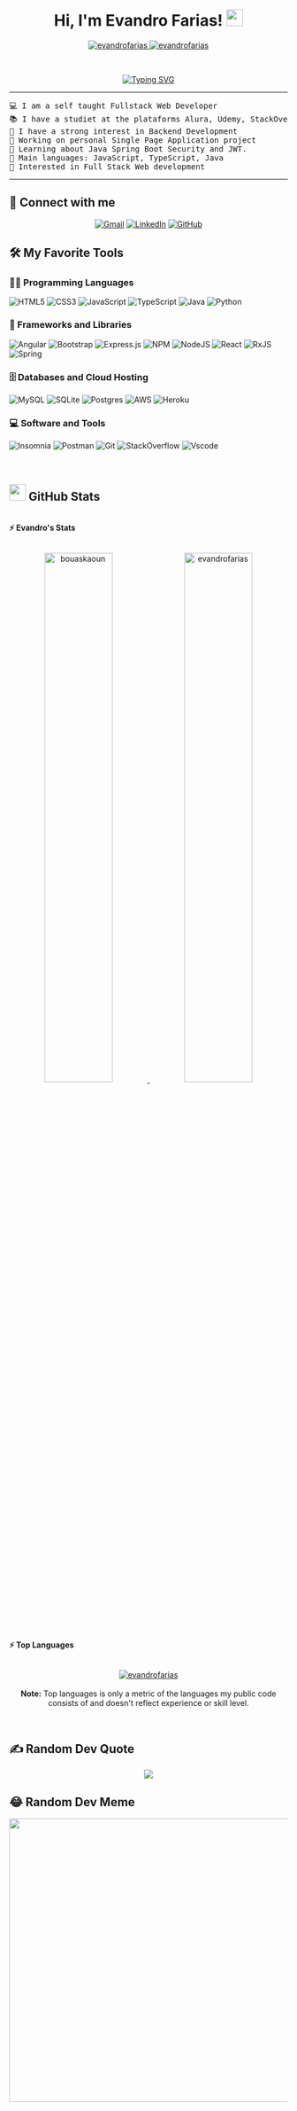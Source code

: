 <h1 align="center">
Hi, I'm Evandro Farias!
	<a href="https://github.com/EvandroFarias" target="_self">
		<img src="https://media.giphy.com/media/hvRJCLFzcasrR4ia7z/giphy.gif" width="30">
	</a>
</h1>
<p align="center">
	<a href="https://github.com/EvandroFarias">
		<img src="https://komarev.com/ghpvc/?username=evandrofarias&label=Profile%20views&color=0e75b6&style=flat" alt="evandrofarias" />
	</a>
	<a href="https://github.com/EvandroFarias">
		<img src="https://img.shields.io/github/followers/evandrofarias?label=Followers" alt="evandrofarias" />
	</a>
</p>
<br/>
<p align="center">
	<a href="https://github.com/EvandroFarias">
		<img src="https://readme-typing-svg.herokuapp.com?font=Fira+Code&pause=1000&color=D97DF7&width=435&lines=Always+learning+new+things+.+.+.;Full+Stack+Web+Developer;Technology+Inthusiast" alt="Typing SVG" /></a>
</p>

<hr>

<pre>
💻 I am a self taught Fullstack Web Developer
📚 I have a studiet at the plataforms Alura, Udemy, StackOverflow and some random articles on the internet.
📝 I have a strong interest in Backend Development
🔭 Working on personal Single Page Application project
🌱 Learning about Java Spring Boot Security and JWT.
🌟 Main languages: JavaScript, TypeScript, Java
🚩 Interested in Full Stack Web development
</pre>
<hr>

## 🤝 Connect with me
<p align="center">
	<a href="mailto:evandrofariasjr@gmail.com"><img img src="https://img.shields.io/badge/gmail-%23EA4335.svg?style=plastic&logo=gmail&logoColor=white" alt="Gmail"/></a>
	<a href="https://www.linkedin.com/in/evandro-farias-82718b1b3/"><img src="https://img.shields.io/badge/linkedin-%230A66C2.svg?style=plastic&logo=linkedin&logoColor=white" alt="LinkedIn"/></a>
	<a href="https://github.com/EvandroFarias"><img src="https://img.shields.io/badge/github-%23181717.svg?style=plastic&logo=github&logoColor=white" alt="GitHub"/></a>
</p>

## 🛠️ My Favorite Tools

### 👨‍💻 Programming Languages
![HTML5](https://img.shields.io/badge/html5-%23E34F26.svg?style=plastic&logo=html5&logoColor=white)
![CSS3](https://img.shields.io/badge/css3-%231572B6.svg?style=plastic&logo=css3&logoColor=white)
![JavaScript](https://img.shields.io/badge/javascript-%23323330.svg?style=plastic&logo=javascript&logoColor=%23F7DF1E)
![TypeScript](https://img.shields.io/badge/typescript-%23007ACC.svg?style=plastic&logo=typescript&logoColor=white) 
![Java](https://img.shields.io/badge/java-%23ED8B00.svg?style=plastic&logo=java&logoColor=white)
![Python](https://img.shields.io/badge/python-3670A0?style=plastic&logo=python&logoColor=ffdd54) 

### 🧰 Frameworks and Libraries
![Angular](https://img.shields.io/badge/angular-%23DD0031.svg?style=plastic&logo=angular&logoColor=white) 
![Bootstrap](https://img.shields.io/badge/bootstrap-%23563D7C.svg?style=plastic&logo=bootstrap&logoColor=white) 
![Express.js](https://img.shields.io/badge/express.js-%23404d59.svg?style=plastic&logo=express&logoColor=%2361DAFB) 
![NPM](https://img.shields.io/badge/NPM-%23000000.svg?style=plastic&logo=npm&logoColor=white) 
![NodeJS](https://img.shields.io/badge/node.js-6DA55F?style=plastic&logo=node.js&logoColor=white) 
![React](https://img.shields.io/badge/react-%2320232a.svg?style=plastic&logo=react&logoColor=%2361DAFB) 
![RxJS](https://img.shields.io/badge/rxjs-%23B7178C.svg?style=plastic&logo=reactivex&logoColor=white) 
![Spring](https://img.shields.io/badge/spring-%236DB33F.svg?style=plastic&logo=spring&logoColor=white) 

### 🗄️ Databases and Cloud Hosting
![MySQL](https://img.shields.io/badge/mysql-%2300f.svg?style=plastic&logo=mysql&logoColor=white)
![SQLite](https://img.shields.io/badge/sqlite-%2307405e.svg?style=plastic&logo=sqlite&logoColor=white) 
![Postgres](https://img.shields.io/badge/postgres-%23316192.svg?style=plastic&logo=postgresql&logoColor=white)
![AWS](https://img.shields.io/badge/AWS-%23FF9900.svg?style=plastic&logo=amazon-aws&logoColor=white) 
![Heroku](https://img.shields.io/badge/heroku-%23430098.svg?style=plastic&logo=heroku&logoColor=white) 

### 💻 Software and Tools
![Insomnia](https://img.shields.io/badge/Insomnia-black?style=plastic&logo=insomnia&logoColor=5849BE)
![Postman](https://img.shields.io/badge/Postman-FF6C37?style=plastic&logo=postman&logoColor=white)
![Git](https://img.shields.io/badge/Git%20-%23F05033.svg?style=plastic&logo=git&logoColor=white)
![StackOverflow](https://img.shields.io/badge/-Stack%20Overflow-FE7A16?style=plastic&logo=stack-overflow&logoColor=white)
![Vscode](https://img.shields.io/badge/Visual%20Studio%20Code-0078d7.svg?style=plastic&logo=visual-studio-code&logoColor=white)

</br>


## <a href="https://github.com/EvandroFarias"><img src="https://www.blumbergdigital.com/wp-content/uploads/2020/10/stats-graphic-statistics-business-512.png" width="30"></a> GitHub Stats

<br/>
<summary><b>⚡ Evandro's Stats</b></summary>
<br/>
<p align="center">
	<a href="https://github.com/EvandroFarias">
	<img width="49.5%" src="https://github-readme-stats.vercel.app/api?username=EvandroFarias&theme=dark&hide_border=false&include_all_commits=false&count_private=true" alt="bouaskaoun">
	<img width="49.5%" src="https://github-readme-streak-stats.herokuapp.com/?user=EvandroFarias&theme=dark&hide_border=false" alt="evandrofarias">
	</a>
	<br/>
</p>
<br/>

<summary><b>⚡ Top Languages</b></summary>
<br/>

<p align="center">
	<a href="https://github.com/EvandroFarias">
	<img src="https://github-readme-stats.vercel.app/api/top-langs/?username=EvandroFarias&theme=dark&hide_border=false&include_all_commits=false&count_private=false&layout=compact" alt="evandrofarias">
	</a>
	<br/>
<br/>
<b>Note:</b> Top languages is only a metric of the languages my public code consists of and doesn't reflect experience or skill level.
</p>
<br/>

## ✍️ Random Dev Quote
<p align="center">
	<img src="https://quotes-github-readme.vercel.app/api?type=horizontal&theme=dark"/>
</p>

## 😂 Random Dev Meme
<p align="center">
	<img src="https://random-memer.herokuapp.com/" width="512px"/>
</p>


<!--
<div align="center">
	<p>✍️  Random dev quote</p>
	<img src="https://quotes-github-readme.vercel.app/api?type=vertical&theme=dark"/>
	<p>😂 Random dev meme</p>
	<img src="https://random-memer.herokuapp.com/" width="512px"/>
</div>
--!>

